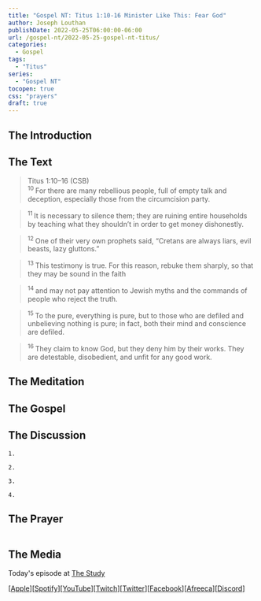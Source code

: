 ```yaml
---
title: "Gospel NT: Titus 1:10-16 Minister Like This: Fear God"
author: Joseph Louthan
publishDate: 2022-05-25T06:00:00-06:00
url: /gospel-nt/2022-05-25-gospel-nt-titus/
categories:
  - Gospel
tags:
  - "Titus"
series:
  - "Gospel NT"
tocopen: true
css: "prayers"
draft: true
---
```

## The Introduction

<div style="page-break-after: always;"></div>

## The Text

>Titus 1:10–16 (CSB)  
><sup> 10 </sup> For there are many rebellious people, full of empty talk and deception, especially those from the circumcision party. 

><sup> 11 </sup> It is necessary to silence them; they are ruining entire households by teaching what they shouldn’t in order to get money dishonestly.

><sup> 12 </sup> One of their very own prophets said, “Cretans are always liars, evil beasts, lazy gluttons.”

><sup> 13 </sup> This testimony is true. For this reason, rebuke them sharply, so that they may be sound in the faith 

><sup> 14 </sup> and may not pay attention to Jewish myths and the commands of people who reject the truth. 

><sup> 15 </sup> To the pure, everything is pure, but to those who are defiled and unbelieving nothing is pure; in fact, both their mind and conscience are defiled. 

><sup> 16 </sup> They claim to know God, but they deny him by their works. They are detestable, disobedient, and unfit for any good work.

<div style="page-break-after: always;"></div>

## The Meditation


## The Gospel


## The Discussion

```text
1. 
```

```text
2. 
```

```text
3. 
```

```text
4. 
```

## The Prayer

<div style='font-variant: small-caps;'>

</div>

```text

```

## The Media

Today's episode at [The Study](http://study.theologic.us/podcast/)

\[[Apple](https://podcasts.apple.com/us/podcast/the-study/id1557102127)\]\[[Spotify](https://open.spotify.com/show/0Xs5qsNvWePyRqcmtOTPkR)\]\[[YouTube](http://youtube.theologic.us)\]\[[Twitch](http://twitch.theologic.us)\]\[[Twitter](https://twitter.com/theologic_us)\]\[[Facebook](https://www.facebook.com/groups/462231051477464)\]\[[Afreeca](https://bj.afreecatv.com/theologicus)\]\[[Discord](http://discord.theologic.us)\]

